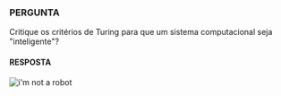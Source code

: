### PERGUNTA 

Critique os critérios de Turing para que um sistema computacional seja "inteligente"?

#### RESPOSTA

![i'm not a robot](https://media.giphy.com/media/O1l46poT7xKpO/giphy.gif)
